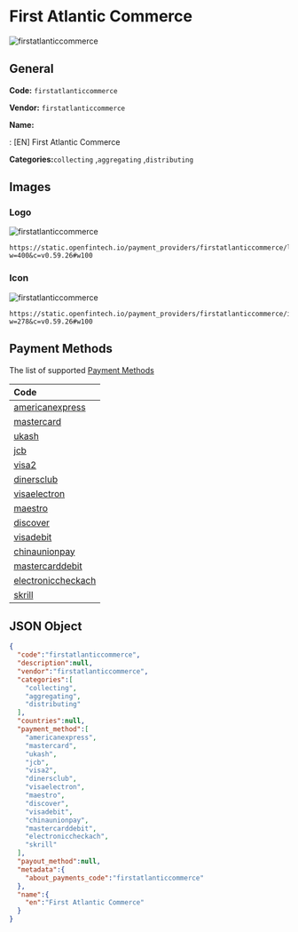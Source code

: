 
# First Atlantic Commerce 
![firstatlanticcommerce](https://static.openfintech.io/payment_providers/firstatlanticcommerce/logo.png?w=400&c=v0.59.26#w100)  

## General 
 
**Code:** `firstatlanticcommerce` 
 
**Vendor:** `firstatlanticcommerce` 
 
**Name:** 
 
:	[EN] First Atlantic Commerce 
 
**Categories:**`collecting` ,`aggregating` ,`distributing` 
 

## Images 

### Logo 
 
![firstatlanticcommerce](https://static.openfintech.io/payment_providers/firstatlanticcommerce/logo.png?w=400&c=v0.59.26#w100)  

```
https://static.openfintech.io/payment_providers/firstatlanticcommerce/logo.png?w=400&c=v0.59.26#w100
```  

### Icon 
 
![firstatlanticcommerce](https://static.openfintech.io/payment_providers/firstatlanticcommerce/icon.png?w=278&c=v0.59.26#w100)  

```
https://static.openfintech.io/payment_providers/firstatlanticcommerce/icon.png?w=278&c=v0.59.26#w100
```  

## Payment Methods 
 
The list of supported [Payment Methods](#) 

|Code| 
|:---| 
|[americanexpress](/payment-methods/americanexpress)| 
|[mastercard](/payment-methods/mastercard)| 
|[ukash](/payment-methods/ukash)| 
|[jcb](/payment-methods/jcb)| 
|[visa2](/payment-methods/visa2)| 
|[dinersclub](/payment-methods/dinersclub)| 
|[visaelectron](/payment-methods/visaelectron)| 
|[maestro](/payment-methods/maestro)| 
|[discover](/payment-methods/discover)| 
|[visadebit](/payment-methods/visadebit)| 
|[chinaunionpay](/payment-methods/chinaunionpay)| 
|[mastercarddebit](/payment-methods/mastercarddebit)| 
|[electroniccheckach](/payment-methods/electroniccheckach)| 
|[skrill](/payment-methods/skrill)| 
 

## JSON Object 

```json
{
  "code":"firstatlanticcommerce",
  "description":null,
  "vendor":"firstatlanticcommerce",
  "categories":[
    "collecting",
    "aggregating",
    "distributing"
  ],
  "countries":null,
  "payment_method":[
    "americanexpress",
    "mastercard",
    "ukash",
    "jcb",
    "visa2",
    "dinersclub",
    "visaelectron",
    "maestro",
    "discover",
    "visadebit",
    "chinaunionpay",
    "mastercarddebit",
    "electroniccheckach",
    "skrill"
  ],
  "payout_method":null,
  "metadata":{
    "about_payments_code":"firstatlanticcommerce"
  },
  "name":{
    "en":"First Atlantic Commerce"
  }
}
```  
